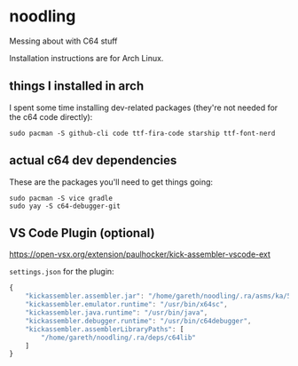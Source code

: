 # noodling
Messing about with C64 stuff

Installation instructions are for Arch Linux.

## things I installed in arch
I spent some time installing dev-related packages (they're not needed for the c64 code directly):
```
sudo pacman -S github-cli code ttf-fira-code starship ttf-font-nerd
```

## actual c64 dev dependencies
These are the packages you'll need to get things going:
```
sudo pacman -S vice gradle
sudo yay -S c64-debugger-git
```

## VS Code Plugin (optional)

https://open-vsx.org/extension/paulhocker/kick-assembler-vscode-ext

`settings.json` for the plugin:
```javascript
{
    "kickassembler.assembler.jar": "/home/gareth/noodling/.ra/asms/ka/5.25/KickAss.jar",
    "kickassembler.emulator.runtime": "/usr/bin/x64sc",
    "kickassembler.java.runtime": "/usr/bin/java",
    "kickassembler.debugger.runtime": "/usr/bin/c64debugger",
    "kickassembler.assemblerLibraryPaths": [
        "/home/gareth/noodling/.ra/deps/c64lib"
    ]
}
```
